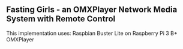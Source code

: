 ## Fasting Girls - an OMXPlayer Network Media System with Remote Control

This implementation uses:
Raspbian Buster Lite on Raspberry Pi 3 B+
OMXPlayer
